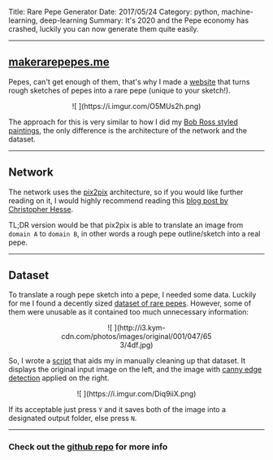 Title: Rare Pepe Generator
Date: 2017/05/24
Category: python, machine-learning, deep-learning
Summary: It's 2020 and the Pepe economy has crashed, luckily you can now generate them quite easily.

----

## [makerarepepes.me](https://makerarepepes.me)

Pepes, can't get enough of them, that's why I made a [website](https://makerarepepes.me) that turns rough sketches of pepes into a rare pepe (unique to your sketch!). 

<center> ![ ](https://i.imgur.com/O5MUs2h.png) </center>


The approach for this is very similar to how I did my [Bob Ross styled paintings](https://kendricktan.github.io/draw-like-bob-ross-with-pytorch.html), the only difference is the architecture of the network and the dataset. 

----

## Network

The network uses the [pix2pix](https://arxiv.org/abs/1611.07004) architecture, so if you would like further reading on it, I would highly recommend reading this [blog post by Christopher Hesse](https://affinelayer.com/pixsrv/).

TL;DR version would be that pix2pix is able to translate an image from `domain A` to `domain B`, in other words a rough pepe outline/sketch into a real pepe.

----

## Dataset

To translate a rough pepe sketch into a pepe, I needed some data. Luckily for me I found a decently sized [dataset of rare pepes](https://archive.org/details/PepeImgurAlbum). However, some of them were unusable as it contained too much unnecessary information:

<center> <div style="max-width: 300px"> ![ ](http://i3.kym-cdn.com/photos/images/original/001/047/653/4df.jpg) </div> </center>

So, I wrote a [script](https://github.com/kendricktan/rarepepes/blob/master/data/clean_dataset.py) that aids my in manually cleaning up that dataset. It displays the original input image on the left, and the image with [canny edge detection](http://docs.opencv.org/trunk/da/d22/tutorial_py_canny.html) applied on the right.

<center> <div style="max-width: 500px"> ![ ](https://i.imgur.com/Diq9iiX.png) </div> </center>

If its acceptable just press `Y` and it saves both of the image into a designated output folder, else press `N`.

----

### Check out the [github repo](https://github.com/kendricktan/rarepepes) for more info